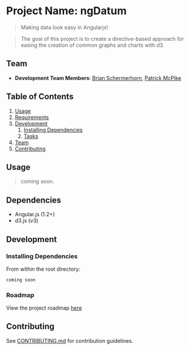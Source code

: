 
# Project Name: ngDatum

>  Making data look easy in Angularjs!

>  The goal of this project is to create a directive-based approach for easing the creation of common graphs and charts with d3.





##  Team

  - __Development Team Members__: 
[Brian Schermerhorn](https://github.com/elderbas), [Patrick McPike](https://github.com/mcpike)

## Table of Contents

1. [Usage](#Usage)
1. [Requirements](#requirements)
1. [Development](#development)
    1. [Installing Dependencies](#installing-dependencies)
    1. [Tasks](#tasks)
1. [Team](#team)
1. [Contributing](#contributing)

## Usage

> coming soon.

## Dependencies

- Angular.js (1.2+)
- d3.js (v3)


## Development

### Installing Dependencies

From within the root directory:

```sh
coming soon
```

### Roadmap

View the project roadmap [here](https://github.com/ngDatum/ngDatum/issues)


## Contributing

See [CONTRIBUTING.md](CONTRIBUTING.md) for contribution guidelines.